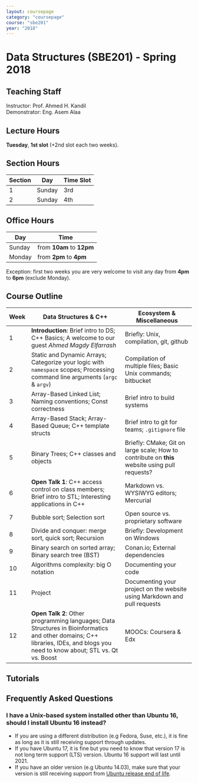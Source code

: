 ```yaml
---
layout: coursepage
category: "coursepage"
course: "sbe201"
year: "2018"
---
```


# Data Structures \(SBE201\) - Spring 2018

## Teaching Staff

Instructor: Prof. Ahmed H. Kandil  
Demonstrator:  Eng. Asem Alaa  

## Lecture Hours

**Tuesday**, **1st slot** (+2nd slot each two weeks).

## Section Hours

| Section | Day | Time Slot |
|---------|-----|-----------|
|   1     | Sunday | 3rd |
|   2     | Sunday | 4th |

## Office Hours

| Day | Time |
|-----|-----------|
| Sunday | from **10am** to **12pm** |
| Monday | from **2pm** to **4pm** |

Exception: first two weeks you are very welcome to visit any day from **4pm** to **6pm** (exclude Monday).

## Course Outline

| Week | Data Structures & C++ | Ecosystem & Miscellaneous |
|------|----------------------|-----------|
| 1 | **Introduction**: Brief intro to DS; C++ Basics; A welcome to our guest *Ahmed Magdy Elfarrash* | Briefly: Unix, compilation, git, github |
| 2 | Static and Dynamic Arrays; Categorize your logic with `namespace` scopes; Processing command line arguments (`argc` & `argv`)  | Compilation of multiple files; Basic Unix commands; bitbucket |
| 3 | Array-Based Linked List; Naming conventions; Const correctness | Brief intro to build systems |
| 4 | Array-Based Stack; Array-Based Queue; C++ template structs | Brief intro to  git for teams; `.gitignore` file |
| 5 | Binary Trees; C++ classes and objects  | Briefly: CMake; Git on large scale; How to contribute on **this** website using pull requests? |
| 6 | **Open Talk 1**: C++ access control on class members; Brief intro to STL; Interesting applications in C++ | Markdown vs. WYSIWYG editors; Mercurial |
| 7 | Bubble sort; Selection sort  | Open source vs. proprietary software  |
| 8 | Divide and conquer: merge sort, quick sort; Recursion  | Briefly: Development on Windows |
| 9 | Binary search on sorted array; Binary search tree (BST)  |  Conan.io; External dependencies |
| 10 | Algorithms complexity: big O notation  | Documenting your code |
| 11 | Project  | Documenting your project on the website using Markdown and pull requests |
| 12 | **Open Talk 2**: Other programming languages; Data Structures in Bioinformatics and other domains; C++ libraries, IDEs, and blogs you need to know about; STL vs. Qt vs. Boost | MOOCs: Coursera & Edx |

## Tutorials

<!-- 1. Week 1:
    * Section Notes: \[[Part 1: C++ Basics]({{ site.baseurl }}{% link 2018/data-structures/notes/1_week1a.md %}){:target="_blank"}\] \[[Part 2: Using Git and Github]({{ site.baseurl }}{% link 2018/data-structures/notes/1_week1b.md %}){:target="_blank"}\]. -->

<!-- * [Slides]({{ site.baseurl }}{% link 2018/data-structures/presentations/test/index.html %}){:target="_blank"}
    * [Assignment]({{ site.baseurl }}{% link 2018/data-structures/notes/1_week1assignment.md %}){:target="_blank"} 
    -->

## Frequently Asked Questions

### I have a Unix-based system installed other than Ubuntu 16, should I install Ubuntu 16 instead?

* If you are using a different distribution (e.g Fedora, Suse, etc.), it is fine as long as it is still receiving support through updates.
* If you have Ubuntu 17, it is fine but you need to know that version 17 is not long term support (LTS) version. Ubuntu 16 support will last until 2021.
* If you have an older version (e.g Ubuntu 14.03), make sure that your version is still receiving support from [Ubuntu release end of life](https://www.ubuntu.com/info/release-end-of-life).